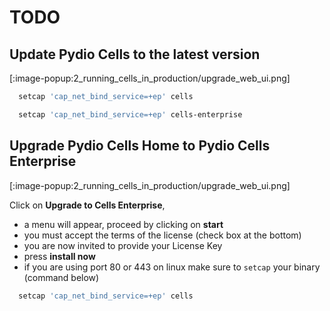 # TODO



## Update Pydio Cells to the latest version

[:image-popup:2_running_cells_in_production/upgrade_web_ui.png]

```sh
  setcap 'cap_net_bind_service=+ep' cells
```

```sh
  setcap 'cap_net_bind_service=+ep' cells-enterprise
```

## Upgrade Pydio Cells Home to Pydio Cells Enterprise

[:image-popup:2_running_cells_in_production/upgrade_web_ui.png]

Click on **Upgrade to Cells Enterprise**, 
- a menu will appear, proceed by clicking on **start**
- you must accept the terms of the license (check box at the bottom)
- you are now invited to provide your License Key
- press **install now**
- if you are using port 80 or 443 on linux make sure to `setcap` your binary (command below)



```sh
  setcap 'cap_net_bind_service=+ep' cells
```